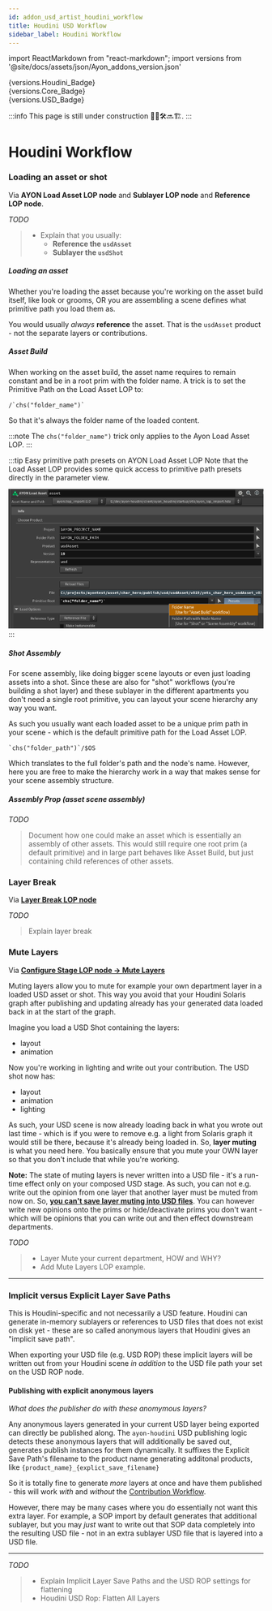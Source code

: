 ```yaml
---
id: addon_usd_artist_houdini_workflow
title: Houdini USD Workflow
sidebar_label: Houdini Workflow
---
```


import ReactMarkdown from "react-markdown";
import versions from '@site/docs/assets/json/Ayon_addons_version.json'


<div class="container">
  <div class="row">
    <div class=".col-sm-"  style={{'margin-right':10+'px'}}>
      <ReactMarkdown>
        {versions.Houdini_Badge}
      </ReactMarkdown>
    </div>
    <div class=".col-sm-" style={{'margin-right':10+'px'}}>
      <ReactMarkdown>
        {versions.Core_Badge}
      </ReactMarkdown>
    </div>
    <div class=".col-sm-" style={{'margin-right':10+'px'}}>
      <ReactMarkdown>
        {versions.USD_Badge}
      </ReactMarkdown>
    </div>
  </div>
</div>

:::info
This page is still under construction 👷🚧🛠️🔜🏗️.
:::

# Houdini Workflow

### Loading an asset or shot

Via **AYON Load Asset LOP node** and **Sublayer LOP node** and **Reference LOP node**.

_TODO_
> - Explain that you usually:
>      - **Reference the `usdAsset`**
>      - **Sublayer the `usdShot`**


##### Loading an asset

Whether you're loading the asset because you're working on the asset build itself, like look or grooms, OR you are assembling a scene defines what primitive path you load them as.

You would usually *always* **reference** the asset. That is the `usdAsset` product - not the separate layers or contributions.

##### Asset Build

When working on the asset build, the asset name requires to remain constant and be in a root prim with the folder name. A trick is to set the Primitive Path on the Load Asset LOP to:

```
/`chs("folder_name")`
```
So that it's always the folder name of the loaded content.

:::note
The `chs("folder_name")` trick only applies to the Ayon Load Asset LOP.
:::

:::tip Easy primitive path presets on AYON Load Asset LOP
Note that the Load Asset LOP provides some quick access to primitive path presets directly in the parameter view.

![AYON Load Asset LOP Primitive Path Presets](assets//usd/ayon_usd_load_asset_lop_primpath_presets.png)
:::

##### Shot Assembly

For scene assembly, like doing bigger scene layouts or even just loading assets into a shot. Since these are also for "shot" workflows (you're building a shot layer) and these sublayer in the different apartments you don't need a single root primitive, you can layout your scene hierarchy any way you want.

As such you usually want each loaded asset to be a unique prim path in your scene - which is the default primitive path for the Load Asset LOP.

```
`chs("folder_path")`/$OS
```

Which translates to the full folder's path and the node's name. However, here you are free to make the hierarchy work in a way that makes sense for your scene assembly structure.

##### Assembly Prop (asset scene assembly)

_TODO_

> Document how one could make an asset which is essentially an assembly of other assets. This would still require one root prim (a default primitive) and in large part behaves like Asset Build, but just containing child references of other assets.

###  Layer Break

Via **[Layer Break LOP node](https://www.sidefx.com/docs/houdini/nodes/lop/layerbreak.html)**

_TODO_

> Explain layer break


### Mute Layers

Via **[Configure Stage LOP node -> Mute Layers](https://www.sidefx.com/docs/houdini/nodes/lop/configurestage.html)**

Muting layers allow you to mute for example your own department layer in a loaded USD asset or shot. This way you avoid that your Houdini Solaris graph after publishing and updating already has your generated data loaded back in at the start of the graph.

Imagine you load a USD Shot containing the layers:

- layout
- animation

Now you're working in lighting and write out your contribution.
The USD shot now has:

- layout
- animation
- lighting

As such, your USD scene is now already loading back in what you wrote out last time - which is if you were to remove e.g. a light from Solaris graph it would still be there, because it's already being loaded in. So, **layer muting** is what you need here. You basically ensure that you mute your OWN layer so that you don't include that while you're working.

**Note:** The state of muting layers is never written into a USD file - it's a run-time effect only on your composed USD stage. As such, you can not e.g. write out the opinion from one layer that another layer must be muted from now on. So, [**you can't save layer muting into USD files**](https://www.sidefx.com/forum/topic/86607/#post-374289). You can however write new opinions onto the prims or hide/deactivate prims you don't want - which will be opinions that you can write out and then effect downstream departments.

*TODO*
> - Layer Mute your current department, HOW and WHY?
 > - Add Mute Layers LOP example.


---

### Implicit versus Explicit Layer Save Paths

This is Houdini-specific and not necessarily a USD feature. Houdini can generate in-memory sublayers or references to USD files that does not exist on disk yet - these are so called anonymous layers that Houdini gives an "implicit save path".

When exporting your USD file (e.g. USD ROP) these implicit layers will be written out from your Houdini scene *in addition* to the USD file path your set on the USD ROP node.

#### Publishing with explicit anonymous layers

_What does the publisher do with these anomymous layers?_

Any anonymous layers generated in your current USD layer being exported can directly be published along. The `ayon-houdini` USD publishing logic detects these anonymous layers that will additionally be saved out, generates publish instances for them dynamically. It suffixes the Explicit Save Path's filename to the product name generating additonal products, like `{product_name}_{explict_save_filename}`

So it is totally fine to generate *more* layers at once and have them published - this will work *with* and *without* the [Contribution Workflow](https://community.ynput.io/t/ayon-usd-workflow-guide/1545/2).

However, there may be many cases where you do essentially not want this extra layer. For example, a SOP import by default generates that additional sublayer, but you may *just* want to write out that SOP data completely into the resulting USD file - not in an extra sublayer USD file that is layered into a USD file.

---

*TODO*
> - Explain Implicit Layer Save Paths and the USD ROP settings for flattening
> - Houdini USD Rop: Flatten All Layers